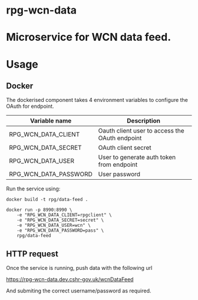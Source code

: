 # rpg-wcn-data
# Microservice for WCN data feed.

# Usage

## Docker

The dockerised component takes 4 environment variables to configure the OAuth for endpoint.

|Variable name    | Description   |
|---                    |---            |
|RPG_WCN_DATA_CLIENT    | Oauth client user to access the OAuth endpoint    |
|RPG_WCN_DATA_SECRET    | OAuth client secret   |
|RPG_WCN_DATA_USER      | User to generate auth token from endpoint              |
|RPG_WCN_DATA_PASSWORD  | User password              |

Run the service using:

`docker build -t rpg/data-feed .`

~~~
docker run -p 8990:8990 \
    -e "RPG_WCN_DATA_CLIENT=rpgclient" \
    -e "RPG_WCN_DATA_SECRET=secret" \
    -e "RPG_WCN_DATA_USER=wcn" \
    -e "RPG_WCN_DATA_PASSWORD=pass" \
    rpg/data-feed
~~~

##

## HTTP request

Once the service is running, push data with the following url

https://rpg-wcn-data.dev.cshr-gov.uk/wcnDataFeed

And submiting the correct username/password as required.

